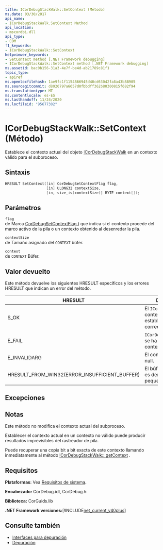 ```yaml
---
title: ICorDebugStackWalk::SetContext (Método)
ms.date: 03/30/2017
api_name:
- ICorDebugStackWalk.SetContext Method
api_location:
- mscordbi.dll
api_type:
- COM
f1_keywords:
- ICorDebugStackWalk::SetContext
helpviewer_keywords:
- SetContext method [.NET Framework debugging]
- ICorDebugStackWalk::SetContext method [.NET Framework debugging]
ms.assetid: bac0b156-31a3-4e7f-be4d-ab21789c81f1
topic_type:
- apiref
ms.openlocfilehash: 1ae9fc1f1154866945d40cd63042fa8a43b88905
ms.sourcegitcommit: d8020797a6657d0fbbdff362b80300815f682f94
ms.translationtype: MT
ms.contentlocale: es-ES
ms.lasthandoff: 11/24/2020
ms.locfileid: "95677302"
---
```

# <a name="icordebugstackwalksetcontext-method"></a>ICorDebugStackWalk::SetContext (Método)

Establece el contexto actual del objeto [ICorDebugStackWalk](icordebugstackwalk-interface.md) en un contexto válido para el subproceso.  
  
## <a name="syntax"></a>Sintaxis  
  
```cpp  
HRESULT SetContext([in] CorDebugSetContextFlag flag,  
                   [in] ULONG32 contextSize,  
                   [in, size_is(contextSize)] BYTE context[]);  
```  
  
## <a name="parameters"></a>Parámetros  

 `flag`  
 de Marca [CorDebugSetContextFlag (](cordebugsetcontextflag-enumeration.md) que indica si el contexto procede del marco activo de la pila o un contexto obtenido al desenredar la pila.  
  
 `contextSize`  
 de Tamaño asignado del `CONTEXT` búfer.  
  
 `context`  
 de `CONTEXT` Búfer.  
  
## <a name="return-value"></a>Valor devuelto  

 Este método devuelve los siguientes HRESULT específicos y los errores HRESULT que indican un error del método.  
  
|HRESULT|Descripción|  
|-------------|-----------------|  
|S_OK|El `ICorDebugStackWalk` contexto del objeto se estableció correctamente.|  
|E_FAIL|`ICorDebugStackWalk`No se ha establecido el contexto del objeto.|  
|E_INVALIDARG|El contexto es una null.|  
|HRESULT_FROM_WIN32(ERROR_INSUFFICIENT_BUFFER)|El búfer de contexto es demasiado pequeño.|  
  
## <a name="exceptions"></a>Excepciones  
  
## <a name="remarks"></a>Notas  

 Este método no modifica el contexto actual del subproceso.  
  
 Establecer el contexto actual en un contexto no válido puede producir resultados imprevisibles del rastreador de pila.  
  
 Puede recuperar una copia bit a bit exacta de este contexto llamando inmediatamente al método [ICorDebugStackWalk:: getContext](icordebugstackwalk-getcontext-method.md) .  
  
## <a name="requirements"></a>Requisitos  

 **Plataformas:** Vea [Requisitos de sistema](../../get-started/system-requirements.md).  
  
 **Encabezado:** CorDebug.idl, CorDebug.h  
  
 **Biblioteca:** CorGuids.lib  
  
 **.NET Framework versiones:**[!INCLUDE[net_current_v40plus](../../../../includes/net-current-v40plus-md.md)]  
  
## <a name="see-also"></a>Consulte también

- [Interfaces para depuración](debugging-interfaces.md)
- [Depuración](index.md)
